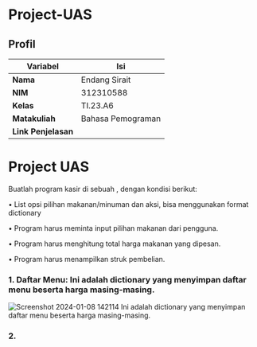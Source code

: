 # Project-UAS
## Profil
| Variabel | Isi |
| -------- | --- |
| **Nama** | Endang Sirait |
| **NIM** | 312310588 |
| **Kelas** | TI.23.A6 |
| **Matakuliah** | Bahasa Pemograman |
| **Link Penjelasan** |

# Project UAS

<P>Buatlah program kasir di sebuah , dengan kondisi berikut:</P>
<P>• List opsi pilihan makanan/minuman dan aksi, bisa menggunakan
format dictionary</P>
<P>• Program harus meminta input pilihan makanan dari pengguna.</P>
<P>• Program harus menghitung total harga makanan yang dipesan.</P>
<P>• Program harus menampilkan struk pembelian.</P>


### 1. Daftar Menu: Ini adalah dictionary yang menyimpan daftar menu beserta harga masing-masing.
   ![Screenshot 2024-01-08 142114](https://github.com/endangsirait/Project-UAS/assets/148036197/0f9b4b2d-b9d7-45e9-806d-8b063336636e)
 Ini adalah dictionary yang menyimpan daftar menu beserta harga masing-masing.
 
### 2. 



